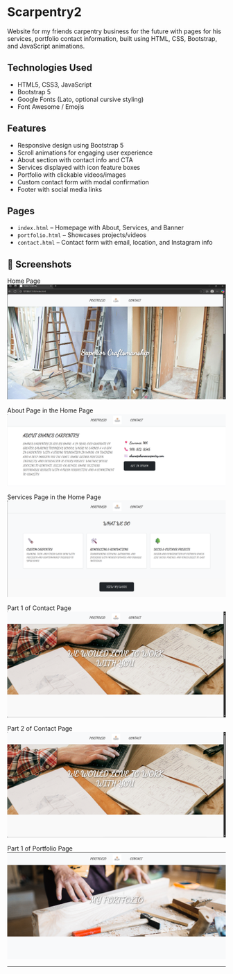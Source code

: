 # Scarpentry2
Website for my friends carpentry business for the future with pages for his services, portfolio contact information, built using HTML, CSS, Bootstrap, and JavaScript animations.


## Technologies Used

- HTML5, CSS3, JavaScript
- Bootstrap 5
- Google Fonts (Lato, optional cursive styling)
- Font Awesome / Emojis


## Features

- Responsive design using Bootstrap 5
- Scroll animations for engaging user experience
- About section with contact info and CTA
- Services displayed with icon feature boxes
- Portfolio with clickable videos/images
- Custom contact form with modal confirmation
- Footer with social media links

## Pages

- `index.html` – Homepage with About, Services, and Banner
- `portfolio.html` – Showcases projects/videos
- `contact.html` – Contact form with email, location, and Instagram info

## 📸 Screenshots
Home Page
![Image alt](https://github.com/paulcodes777/Scarpentry2/blob/69ac46e1ddec1b67ca6f2d434f3fb08f353fe5dd/shanehome1.png)

About Page in the Home Page 
![Image alt](https://github.com/paulcodes777/Scarpentry2/blob/6fd12ca9aae70e269f9e625b5af72ea0b1ba0163/shaneabout.png)

Services Page in the Home Page
![Image alt](https://github.com/paulcodes777/Scarpentry2/blob/8650c7a42d18198d34fb734c0af7c7d525a72768/shaneservices.png)

Part 1 of Contact Page
![Image alt](https://github.com/paulcodes777/Scarpentry2/blob/088b0d096251ff4e1ae3242d2ca313619c28abc2/shanecontact1.png)

Part 2 of Contact Page
![Image alt](https://github.com/paulcodes777/Scarpentry2/blob/2553d2dd9cf26ec10f448c83cb08736274fb8df2/shanecontact1.png)

Part 1 of Portfolio Page
![Image alt](https://github.com/paulcodes777/Scarpentry2/blob/ef92bb6145722a529ad4a8e84282250ae22bb6b3/shaneport1.png)








---

